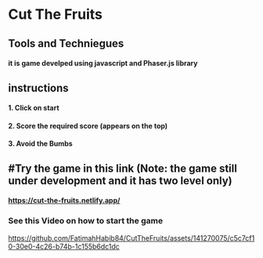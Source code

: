 # Cut The Fruits

## Tools and Techniegues
#### it is game develped using javascript and Phaser.js library

## instructions
#### 1. Click on start
#### 2. Score the required score (appears on the top)
#### 3. Avoid the Bumbs

## #Try the game in this link (Note: the game still under development and it has two level only)
#### https://cut-the-fruits.netlify.app/

### See this Video on how to start the game
https://github.com/FatimahHabib84/CutTheFruits/assets/141270075/c5c7cf10-30e0-4c26-b74b-1c155b6dc1dc

